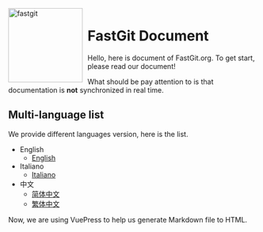 <img width="150" height="150" align="left" style="float: left; margin: 0 10px 0 0;" alt="fastgit" src="https://avatars2.githubusercontent.com/u/62810231?s=200&v=4">

# FastGit Document

Hello, here is document of FastGit.org. To get start, please read our document!

What should be pay attention to is that documentation is **not** synchronized in real time.

## Multi-language list

We provide different languages version, here is the list.

- English
  - [English](../en-us/README.md)
- Italiano
  - [Italiano](../it-it/README.md)
- 中文
  - [简体中文](../zh-cn/README.md)
  - [繁体中文](../zh-tw/README.md)

Now, we are using VuePress to help us generate Markdown file to HTML.
